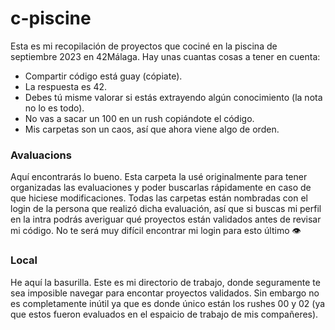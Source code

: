 # c-piscine
Esta es mi recopilación de proyectos que cociné en la piscina de septiembre 2023 en 42Málaga.
Hay unas cuantas cosas a tener en cuenta:
- Compartir código está guay (cópiate).
- La respuesta es 42.
- Debes tú misme valorar si estás extrayendo algún conocimiento (la nota no lo es todo).
- No vas a sacar un 100 en un rush copiándote el código.
- Mis carpetas son un caos, así que ahora viene algo de orden.

### Avaluacions
Aquí encontrarás lo bueno. Esta carpeta la usé originalmente para tener organizadas las evaluaciones y poder buscarlas rápidamente en caso de que hiciese modificaciones.
Todas las carpetas están nombradas con el login de la persona que realizó dicha evaluación, así que si buscas mi perfil en la intra podrás averiguar qué proyectos están validados antes de revisar mi código.
No te será muy difícil encontrar mi login para esto último :eye:

### Local
He aquí la basurilla. Este es mi directorio de trabajo, donde seguramente te sea imposible navegar para encontar proyectos validados. Sin embargo no es completamente inútil ya que es donde único están los rushes 00 y 02 (ya que estos fueron evaluados en el espaicio de trabajo de mis compañeres).

